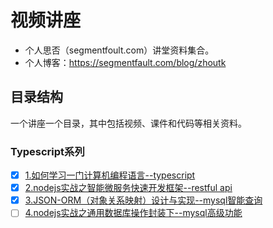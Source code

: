 # 视频讲座
- 个人思否（segmentfoult.com）讲堂资料集合。
- 个人博客：https://segmentfault.com/blog/zhoutk
## 目录结构
一个讲座一个目录，其中包括视频、课件和代码等相关资料。
### Typescript系列
- [x] [1.如何学习一门计算机编程语言--typescript](https://github.com/zhoutk/sifou/tree/master/001.ts_base)
- [x] [2.nodejs实战之智能微服务快速开发框架--restful api](https://github.com/zhoutk/sifou/tree/master/002.ts_rest)
- [x] [3.JSON-ORM（对象关系映射）设计与实现--mysql智能查询](https://github.com/zhoutk/sifou/tree/master/003.ts_mysql_01)
- [ ] [4.nodejs实战之通用数据库操作封装下--mysql高级功能](https://github.com/zhoutk/sifou/tree/master/004.ts_mysql_02)
